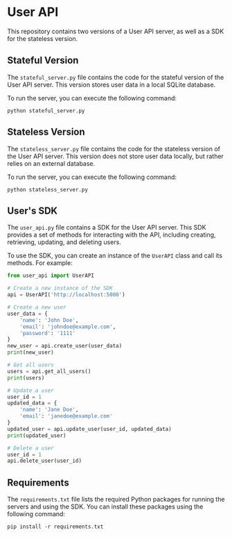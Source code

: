 # User API

This repository contains two versions of a User API server, as well as a SDK for the stateless version.

## Stateful Version

The `stateful_server.py` file contains the code for the stateful version of the User API server. This version stores user data in a local SQLite database.

To run the server, you can execute the following command:


`python stateful_server.py`



## Stateless Version

The `stateless_server.py` file contains the code for the stateless version of the User API server. This version does not store user data locally, but rather relies on an external database.

To run the server, you can execute the following command:


`python stateless_server.py`


## User's SDK

The `user_api.py` file contains a SDK for the User API server. This SDK provides a set of methods for interacting with the API, including creating, retrieving, updating, and deleting users.

To use the SDK, you can create an instance of the `UserAPI` class and call its methods. For example:

```python
from user_api import UserAPI

# Create a new instance of the SDK
api = UserAPI('http://localhost:5000')

# Create a new user
user_data = {
    'name': 'John Doe',
    'email': 'johndoe@example.com',
    'password': '1111'
}
new_user = api.create_user(user_data)
print(new_user)

# Get all users
users = api.get_all_users()
print(users)

# Update a user
user_id = 1
updated_data = {
    'name': 'Jane Doe',
    'email': 'janedoe@example.com'
}
updated_user = api.update_user(user_id, updated_data)
print(updated_user)

# Delete a user
user_id = 1
api.delete_user(user_id)
```


## Requirements

The `requirements.txt` file lists the required Python packages for running the servers and using the SDK. You can install these packages using the following command:

`pip install -r requirements.txt`